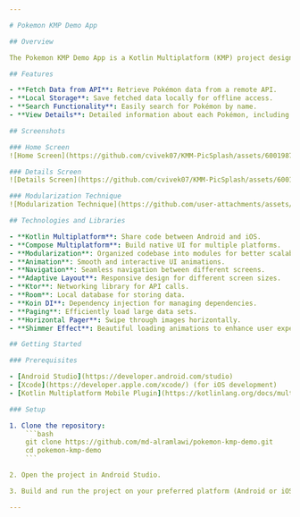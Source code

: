 ```yaml
---

# Pokemon KMP Demo App

## Overview

The Pokemon KMP Demo App is a Kotlin Multiplatform (KMP) project designed to showcase the capabilities of modern cross-platform development. This app fetches data from an API, saves it locally, provides search functionality, and allows users to view detailed information about selected Pokémon.

## Features

- **Fetch Data from API**: Retrieve Pokémon data from a remote API.
- **Local Storage**: Save fetched data locally for offline access.
- **Search Functionality**: Easily search for Pokémon by name.
- **View Details**: Detailed information about each Pokémon, including stats and images.

## Screenshots

### Home Screen
![Home Screen](https://github.com/cvivek07/KMM-PicSplash/assets/60019872/f5cfadaa-8dad-4fc6-a52e-3ed0feb7d12c)

### Details Screen
![Details Screen](https://github.com/cvivek07/KMM-PicSplash/assets/60019872/6b3bab88-ae65-45d2-b1e1-ba5c3253a23e)

### Modularization Technique
![Modularization Technique](https://github.com/user-attachments/assets/b4414800-1173-4b80-845a-4be2ee28389a)

## Technologies and Libraries

- **Kotlin Multiplatform**: Share code between Android and iOS.
- **Compose Multiplatform**: Build native UI for multiple platforms.
- **Modularization**: Organized codebase into modules for better scalability and maintainability.
- **Animation**: Smooth and interactive UI animations.
- **Navigation**: Seamless navigation between different screens.
- **Adaptive Layout**: Responsive design for different screen sizes.
- **Ktor**: Networking library for API calls.
- **Room**: Local database for storing data.
- **Koin DI**: Dependency injection for managing dependencies.
- **Paging**: Efficiently load large data sets.
- **Horizontal Pager**: Swipe through images horizontally.
- **Shimmer Effect**: Beautiful loading animations to enhance user experience.

## Getting Started

### Prerequisites

- [Android Studio](https://developer.android.com/studio)
- [Xcode](https://developer.apple.com/xcode/) (for iOS development)
- [Kotlin Multiplatform Mobile Plugin](https://kotlinlang.org/docs/multiplatform-mobile-getting-started.html#install-the-kotlin-multiplatform-mobile-plugin)

### Setup

1. Clone the repository:
    ```bash
    git clone https://github.com/md-alramlawi/pokemon-kmp-demo.git
    cd pokemon-kmp-demo
    ```

2. Open the project in Android Studio.

3. Build and run the project on your preferred platform (Android or iOS).

---
```

